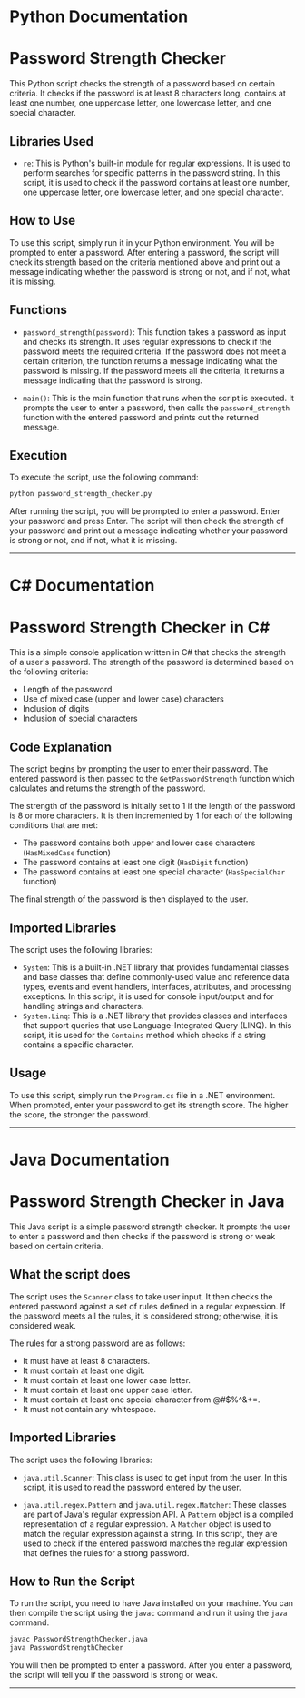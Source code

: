 # Python Documentation

# Password Strength Checker

This Python script checks the strength of a password based on certain criteria. It checks if the password is at least 8 characters long, contains at least one number, one uppercase letter, one lowercase letter, and one special character.

## Libraries Used

- `re`: This is Python's built-in module for regular expressions. It is used to perform searches for specific patterns in the password string. In this script, it is used to check if the password contains at least one number, one uppercase letter, one lowercase letter, and one special character.

## How to Use

To use this script, simply run it in your Python environment. You will be prompted to enter a password. After entering a password, the script will check its strength based on the criteria mentioned above and print out a message indicating whether the password is strong or not, and if not, what it is missing.

## Functions

- `password_strength(password)`: This function takes a password as input and checks its strength. It uses regular expressions to check if the password meets the required criteria. If the password does not meet a certain criterion, the function returns a message indicating what the password is missing. If the password meets all the criteria, it returns a message indicating that the password is strong.

- `main()`: This is the main function that runs when the script is executed. It prompts the user to enter a password, then calls the `password_strength` function with the entered password and prints out the returned message.

## Execution

To execute the script, use the following command:

```python
python password_strength_checker.py
```

After running the script, you will be prompted to enter a password. Enter your password and press Enter. The script will then check the strength of your password and print out a message indicating whether your password is strong or not, and if not, what it is missing.

---

# C# Documentation

# Password Strength Checker in C#

This is a simple console application written in C# that checks the strength of a user's password. The strength of the password is determined based on the following criteria:

- Length of the password
- Use of mixed case (upper and lower case) characters
- Inclusion of digits
- Inclusion of special characters

## Code Explanation

The script begins by prompting the user to enter their password. The entered password is then passed to the `GetPasswordStrength` function which calculates and returns the strength of the password.

The strength of the password is initially set to 1 if the length of the password is 8 or more characters. It is then incremented by 1 for each of the following conditions that are met:

- The password contains both upper and lower case characters (`HasMixedCase` function)
- The password contains at least one digit (`HasDigit` function)
- The password contains at least one special character (`HasSpecialChar` function)

The final strength of the password is then displayed to the user.

## Imported Libraries

The script uses the following libraries:

- `System`: This is a built-in .NET library that provides fundamental classes and base classes that define commonly-used value and reference data types, events and event handlers, interfaces, attributes, and processing exceptions. In this script, it is used for console input/output and for handling strings and characters.
- `System.Linq`: This is a .NET library that provides classes and interfaces that support queries that use Language-Integrated Query (LINQ). In this script, it is used for the `Contains` method which checks if a string contains a specific character.

## Usage

To use this script, simply run the `Program.cs` file in a .NET environment. When prompted, enter your password to get its strength score. The higher the score, the stronger the password.

---

# Java Documentation

# Password Strength Checker in Java

This Java script is a simple password strength checker. It prompts the user to enter a password and then checks if the password is strong or weak based on certain criteria.

## What the script does

The script uses the `Scanner` class to take user input. It then checks the entered password against a set of rules defined in a regular expression. If the password meets all the rules, it is considered strong; otherwise, it is considered weak.

The rules for a strong password are as follows:

- It must have at least 8 characters.
- It must contain at least one digit.
- It must contain at least one lower case letter.
- It must contain at least one upper case letter.
- It must contain at least one special character from @#$%^&+=.
- It must not contain any whitespace.

## Imported Libraries

The script uses the following libraries:

- `java.util.Scanner`: This class is used to get input from the user. In this script, it is used to read the password entered by the user.

- `java.util.regex.Pattern` and `java.util.regex.Matcher`: These classes are part of Java's regular expression API. A `Pattern` object is a compiled representation of a regular expression. A `Matcher` object is used to match the regular expression against a string. In this script, they are used to check if the entered password matches the regular expression that defines the rules for a strong password.

## How to Run the Script

To run the script, you need to have Java installed on your machine. You can then compile the script using the `javac` command and run it using the `java` command.

```bash
javac PasswordStrengthChecker.java
java PasswordStrengthChecker
```

You will then be prompted to enter a password. After you enter a password, the script will tell you if the password is strong or weak.

---
